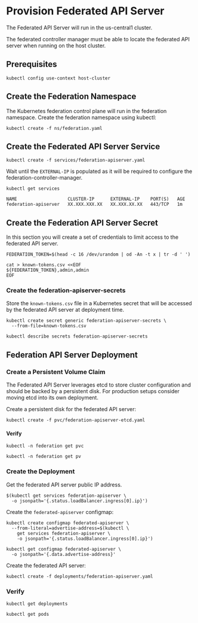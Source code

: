 # Provision Federated API Server

The Federated API Server will run in the us-central1 cluster.

The federated controller manager must be able to locate the federated API server when running on the host cluster.

## Prerequisites

```
kubectl config use-context host-cluster
```

## Create the Federation Namespace

The Kubernetes federation control plane will run in the federation namespace. Create the federation namespace using kubectl:

```
kubectl create -f ns/federation.yaml
```

## Create the Federated API Server Service

```
kubectl create -f services/federation-apiserver.yaml
```

Wait until the `EXTERNAL-IP` is populated as it will be required to configure the federation-controller-manager.

```
kubectl get services 
```

```
NAME                   CLUSTER-IP      EXTERNAL-IP    PORT(S)   AGE
federation-apiserver   XX.XXX.XXX.XX   XX.XXX.XX.XX   443/TCP   1m
```

## Create the Federation API Server Secret

In this section you will create a set of credentials to limit access to the federated API server.

```
FEDERATION_TOKEN=$(head -c 16 /dev/urandom | od -An -t x | tr -d ' ')
```

```
cat > known-tokens.csv <<EOF
${FEDERATION_TOKEN},admin,admin
EOF
```

### Create the federation-apiserver-secrets

Store the `known-tokens.csv` file in a Kubernetes secret that will be accessed by the federated API server at deployment time.

```
kubectl create secret generic federation-apiserver-secrets \
  --from-file=known-tokens.csv
```

```
kubectl describe secrets federation-apiserver-secrets
```

## Federation API Server Deployment

### Create a Persistent Volume Claim

The Federated API Server leverages etcd to store cluster configuration and should be backed by a persistent disk. For production setups consider moving etcd into its own deployment.

Create a persistent disk for the federated API server:

```
kubectl create -f pvc/federation-apiserver-etcd.yaml
```

#### Verify

```
kubectl -n federation get pvc
```

```
kubectl -n federation get pv
```

### Create the Deployment

Get the federated API server public IP address.

```
$(kubectl get services federation-apiserver \
  -o jsonpath='{.status.loadBalancer.ingress[0].ip}')
```

Create the `federated-apiserver` configmap:

```
kubectl create configmap federated-apiserver \
  --from-literal=advertise-address=$(kubectl \
    get services federation-apiserver \
    -o jsonpath='{.status.loadBalancer.ingress[0].ip}')
```

```
kubectl get configmap federated-apiserver \
  -o jsonpath='{.data.advertise-address}'
```

Create the federated API server:

```
kubectl create -f deployments/federation-apiserver.yaml
```

### Verify

```
kubectl get deployments
```

```
kubectl get pods
```
